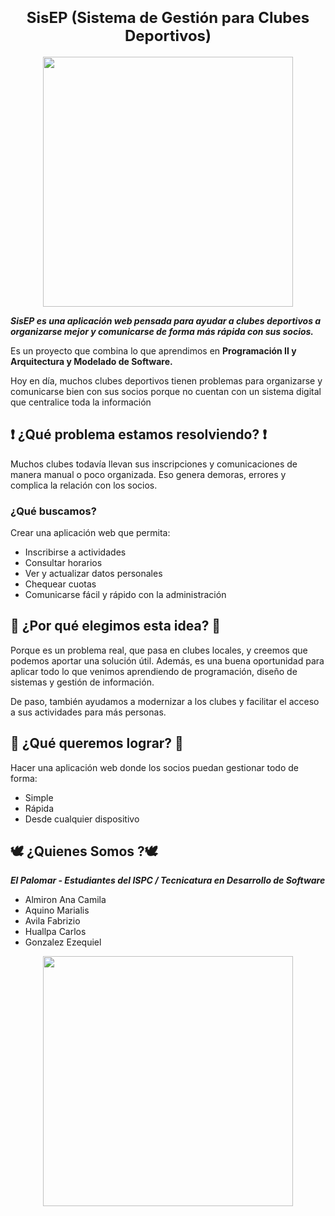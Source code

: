 
<div align="center">
  <h1><strong style="font-size: 24px;">SisEP (Sistema de Gestión para Clubes Deportivos)</strong></h1>
</div>

<p align="center"; width=100%;"><img src="https://github.com/user-attachments/assets/73b154eb-970d-49f9-8a65-ba327ef32b75" alt="" width="400px" height="400px" /></p>


**_SisEP es una aplicación web pensada para ayudar a clubes deportivos a organizarse mejor y comunicarse de forma más rápida con sus socios._**

Es un proyecto que combina lo que aprendimos en **Programación II y Arquitectura y Modelado de Software.** 

Hoy en día, muchos clubes deportivos tienen problemas para organizarse y comunicarse bien con sus socios porque no cuentan con un sistema digital que centralice toda la información

## ❗ ¿Qué problema estamos resolviendo? ❗
Muchos clubes todavía llevan sus inscripciones y comunicaciones de manera manual o poco organizada.
Eso genera demoras, errores y complica la relación con los socios.

### ¿Qué buscamos?
Crear una aplicación web que permita:

- Inscribirse a actividades
- Consultar horarios
- Ver y actualizar datos personales
- Chequear cuotas
- Comunicarse fácil y rápido con la administración

## 🤔 ¿Por qué elegimos esta idea? 🤔
Porque es un problema real, que pasa en clubes locales, y creemos que podemos aportar una solución útil.
Además, es una buena oportunidad para aplicar todo lo que venimos aprendiendo de programación, diseño de sistemas y gestión de información.

De paso, también ayudamos a modernizar a los clubes y facilitar el acceso a sus actividades para más personas.

## 🎯 ¿Qué queremos lograr? 🎯
Hacer una aplicación web donde los socios puedan gestionar todo de forma:
- Simple
- Rápida
- Desde cualquier dispositivo


## 🕊️ ¿Quienes Somos ?🕊️
**_El Palomar  - Estudiantes del ISPC / Tecnicatura en Desarrollo de Software_**

- Almiron Ana Camila
- Aquino Marialis
- Avila Fabrizio
- Huallpa Carlos
- Gonzalez Ezequiel


<p align="center"; width=100%;"><img src="https://github.com/user-attachments/assets/38717c75-119a-4af4-ae62-02f62f49f886" alt="" width="400px" height="400px" /></p>

